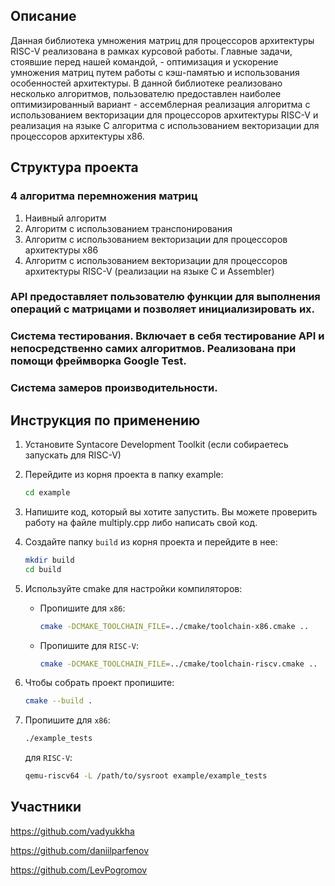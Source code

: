 ## Описание

Данная библиотека умножения матриц для процессоров архитектуры RISC-V реализована в рамках курсовой работы. Главные задачи, стоявшие перед нашей командой, - оптимизация и ускорение умножения матриц путем работы с кэш-памятью и использования особенностей архитектуры. В данной библиотеке реализовано несколько алгоритмов, пользователю предоставлен наиболее оптимизированный вариант - ассемблерная реализация алгоритма с использованием векторизации для процессоров архитектуры RISC-V и реализация на языке C алгоритма с использованием векторизации для процессоров архитектуры x86.


## Структура проекта

### 4 алгоритма перемножения матриц
1) Наивный алгоритм
2) Алгоритм с использованием транспонирования
3) Алгоритм с использованием векторизации для процессоров архитектуры x86
4) Алгоритм с использованием векторизации для процессоров архитектуры RISC-V (реализации на языке C и Assembler)

### API предоставляет пользователю функции для выполнения операций с матрицами и позволяет инициализировать их.

### Система тестирования. Включает в себя тестирование API и непосредственно самих алгоритмов. Реализована при помощи фреймворка Google Test.

### Система замеров производительности.


## Инструкция по применению

1. Установите Syntacore Development Toolkit (если собираетесь запускать для RISC-V)

2. Перейдите из корня проекта в папку example:
    ``` bash
    cd example
    ```

3. Напишите код, который вы хотите запустить. Вы можете проверить работу на файле multiply.cpp либо написать свой код.

4. Создайте папку `build` из корня проекта и перейдите в нее:

    ``` bash
    mkdir build
    cd build
    ```

5. Используйте cmake для настройки компиляторов:

    + Пропишите для `х86`:

        ``` bash
        cmake -DCMAKE_TOOLCHAIN_FILE=../cmake/toolchain-x86.cmake ..
        ```

    + Пропишите для `RISC-V`:

        ``` bash
        cmake -DCMAKE_TOOLCHAIN_FILE=../cmake/toolchain-riscv.cmake ..
        ```

6. Чтобы собрать проект пропишите:

    ``` bash
    cmake --build .
    ```

7. Пропишите для `x86`:
    ``` bash
    ./example_tests
    ```
    для `RISC-V`:
    ``` bash
    qemu-riscv64 -L /path/to/sysroot example/example_tests
    ```
## Участники
https://github.com/vadyukkha

https://github.com/daniilparfenov

https://github.com/LevPogromov